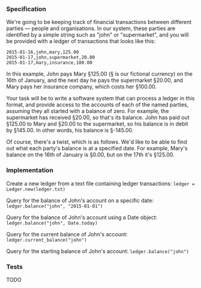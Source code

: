 ### Specification

We're going to be keeping track of financial transactions between different parties — people and organisations. In our system, these parties are identified by a simple string such as "john" or "supermarket", and you will be provided with a ledger of transactions that looks like this:

```
2015-01-16,john,mary,125.00
2015-01-17,john,supermarket,20.00
2015-01-17,mary,insurance,100.00
```

In this example, John pays Mary §125.00 (§ is our fictional currency) on the 16th of January, and the next day he pays the supermarket §20.00, and Mary pays her insurance company, which costs her §100.00.

Your task will be to write a software system that can process a ledger in this format, and provide access to the accounts of each of the named parties, assuming they all started with a balance of zero. For example, the supermarket has received §20.00, so that's its balance. John has paid out §125.00 to Mary and §20.00 to the supermarket, so his balance is in debit by §145.00. In other words, his balance is §-145.00.

Of course, there's a twist, which is as follows. We'd like to be able to find out what each party's balance is at a specified date. For example, Mary's balance on the 16th of January is §0.00, but on the 17th it's §125.00.

### Implementation

Create a new ledger from a text file containing ledger transactions: `ledger = Ledger.new(ledger.txt)`

Query for the balance of John's account on a specific date: `ledger.balance("john", "2015-01-01")`

Query for the balance of John's account using a Date object: `ledger.balance("john", Date.today)`

Query for the current balance of John's account: `ledger.current_balance("john")`

Query for the starting balance of John's account: `ledger.balance("john")`

### Tests

TODO